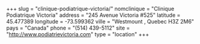 +++
slug = "clinique-podiatrique-victoria/"
nomclinique = "Clinique Podiatrique Victoria"
address = "245 Avenue Victoria #525"
latitude = 45.477389
longitude = -73.599362
ville = "Westmount , Quebec H3Z 2M6"
pays = "Canada"
phone = "(514) 439-5112"
site = "http://www.podiatrievictoria.com"
type = "location"
+++